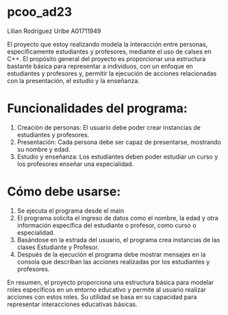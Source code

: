 # pcoo_ad23
Lilian Rodríguez Uribe 
A01711949

El proyecto que estoy realizando modela la interacción entre personas, específicamente estudiantes y profesores, mediante el uso de calses en C++. El propósito general del proyecto es proporcionar una estructura bastante básica para representar a individuos, con un enfoque en estudiantes y profesores y, permitir la ejecución de acciones relacionadas con la presentación, el estudio y la enseñanza.

# Funcionalidades del programa:
1. Creación de personas: El usuario debe poder crear instancias de estudiantes y profesores.
2. Presentación: Cada persona debe ser capaz de presentarse, mostrando su nombre y edad.
3. Estudio y enseñanza: Los estudiantes deben poder estudiar un curso y los profesores enseñar una especialidad.

# Cómo debe usarse:
1. Se ejecuta el programa desde el main
2. El programa solicita el ingreso de datos como el nombre, la edad y otra información específica del estudiante o profesor, como curso o especialidad.
3. Basándose en la estrada del usuario, el programa crea instancias de las clases Estudiante y Profesor.
4. Después de la ejecución el programa debe mostrar mensajes en la consola que describan las acciones realizadas por los estudiantes y profesores.
  
En resumen, el proyecto proporciona una estructura básica para modelar roles específicos en un entorno educativo y permite al usuario realizar acciones con estos roles. Su utilidad se basa en su capacidad para representar interacciones educativas básicas.
